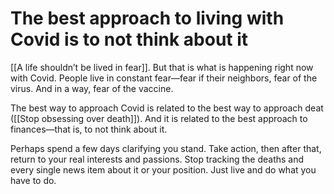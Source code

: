 # The best approach to living with Covid is to not think about it

[[A life shouldn’t be lived in fear]]. But that is what is happening right now with Covid. People live in constant fear—fear if their neighbors, fear of the virus. And in a way, fear of the vaccine.

The best way to approach Covid is related to the best way to approach deat ([[Stop obsessing over death]]). And it is related to the best approach to finances—that is, to not think about it.

Perhaps spend a few days clarifying you stand. Take action, then after that, return to your real interests and passions. Stop tracking the deaths and every single news item about it or your position. Just live and do what you have to do.


